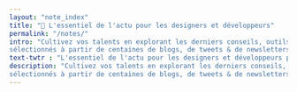 ```yaml
---
layout: "note_index"
title: "📰 L'essentiel de l'actu pour les designers et développeurs"
permalink: "/notes/"
intro: "Cultivez vos talents en explorant les derniers conseils, outils, inspirations et ressources,
sélectionnés à partir de centaines de blogs, de tweets & de newsletters."
text-twtr : "L'essentiel de l'actu pour les designers et développeurs par @MagDuWebdesign"
description: "Cultivez vos talents en explorant les derniers conseils, outils, inspirations et ressources,
sélectionnés à partir de centaines de blogs, de tweets & de newsletters."
---
```

